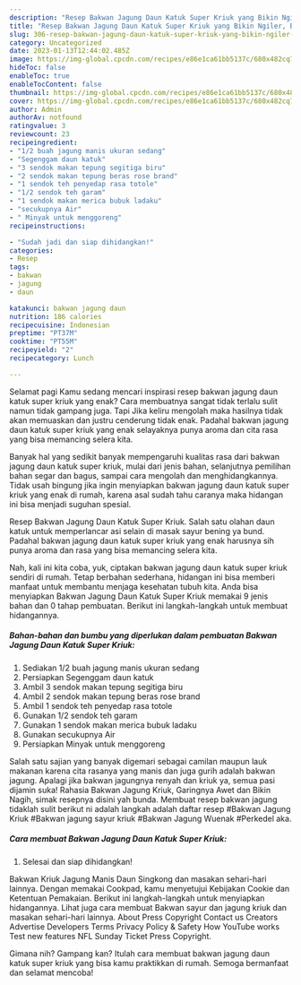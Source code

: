 ```yaml
---
description: "Resep Bakwan Jagung Daun Katuk Super Kriuk yang Bikin Ngiler, Buat Buka Puasa Bisa Manjain Lidah"
title: "Resep Bakwan Jagung Daun Katuk Super Kriuk yang Bikin Ngiler, Buat Buka Puasa Bisa Manjain Lidah"
slug: 306-resep-bakwan-jagung-daun-katuk-super-kriuk-yang-bikin-ngiler-buat-buka-puasa-bisa-manjain-lidah
category: Uncategorized
date: 2023-01-13T12:44:02.485Z
image: https://img-global.cpcdn.com/recipes/e86e1ca61bb5137c/680x482cq70/bakwan-jagung-daun-katuk-super-kriuk-foto-resep-utama.jpg
hideToc: false
enableToc: true
enableTocContent: false
thumbnail: https://img-global.cpcdn.com/recipes/e86e1ca61bb5137c/680x482cq70/bakwan-jagung-daun-katuk-super-kriuk-foto-resep-utama.jpg
cover: https://img-global.cpcdn.com/recipes/e86e1ca61bb5137c/680x482cq70/bakwan-jagung-daun-katuk-super-kriuk-foto-resep-utama.jpg
author: Admin
authorAv: notfound
ratingvalue: 3
reviewcount: 23
recipeingredient:
- "1/2 buah jagung manis ukuran sedang"
- "Segenggam daun katuk"
- "3 sendok makan tepung segitiga biru"
- "2 sendok makan tepung beras rose brand"
- "1 sendok teh penyedap rasa totole"
- "1/2 sendok teh garam"
- "1 sendok makan merica bubuk ladaku"
- "secukupnya Air"
- " Minyak untuk menggoreng"
recipeinstructions:

- "Sudah jadi dan siap dihidangkan!"
categories:
- Resep
tags:
- bakwan
- jagung
- daun

katakunci: bakwan jagung daun 
nutrition: 186 calories
recipecuisine: Indonesian
preptime: "PT37M"
cooktime: "PT55M"
recipeyield: "2"
recipecategory: Lunch

---
```



Selamat pagi Kamu sedang mencari inspirasi resep bakwan jagung daun katuk super kriuk yang enak? Cara membuatnya sangat tidak terlalu sulit namun tidak gampang juga. Tapi Jika keliru mengolah maka hasilnya tidak akan memuaskan dan justru cenderung tidak enak. Padahal bakwan jagung daun katuk super kriuk yang enak selayaknya punya aroma dan cita rasa yang bisa memancing selera kita.


Banyak hal yang sedikit banyak mempengaruhi kualitas rasa dari bakwan jagung daun katuk super kriuk, mulai dari jenis bahan, selanjutnya pemilihan bahan segar dan bagus, sampai cara mengolah dan menghidangkannya. Tidak usah bingung jika ingin menyiapkan bakwan jagung daun katuk super kriuk yang enak di rumah, karena asal sudah tahu caranya maka hidangan ini bisa menjadi suguhan spesial.

Resep Bakwan Jagung Daun Katuk Super Kriuk. Salah satu olahan daun katuk untuk memperlancar asi selain di masak sayur bening ya bund. Padahal bakwan jagung daun katuk super kriuk yang enak harusnya sih punya aroma dan rasa yang bisa memancing selera kita.


Nah, kali ini kita coba, yuk, ciptakan bakwan jagung daun katuk super kriuk sendiri di rumah. Tetap berbahan sederhana, hidangan ini bisa memberi manfaat untuk membantu menjaga kesehatan tubuh kita. Anda bisa menyiapkan Bakwan Jagung Daun Katuk Super Kriuk memakai 9 jenis bahan dan 0 tahap pembuatan. Berikut ini langkah-langkah untuk membuat hidangannya.

<!--inarticleads1-->

##### Bahan-bahan dan bumbu yang diperlukan dalam pembuatan Bakwan Jagung Daun Katuk Super Kriuk:

1. Sediakan 1/2 buah jagung manis ukuran sedang
1. Persiapkan Segenggam daun katuk
1. Ambil 3 sendok makan tepung segitiga biru
1. Ambil 2 sendok makan tepung beras rose brand
1. Ambil 1 sendok teh penyedap rasa totole
1. Gunakan 1/2 sendok teh garam
1. Gunakan 1 sendok makan merica bubuk ladaku
1. Gunakan secukupnya Air
1. Persiapkan  Minyak untuk menggoreng


Salah satu sajian yang banyak digemari sebagai camilan maupun lauk makanan karena cita rasanya yang manis dan juga gurih adalah bakwan jagung. Apalagi jika bakwan jagungnya renyah dan kriuk ya, semua pasi dijamin suka! Rahasia Bakwan Jagung Kriuk, Garingnya Awet dan Bikin Nagih, simak resepnya disini yah bunda. Membuat resep bakwan jagung tidaklah sulit berikut ni adalah langkah adalah daftar resep #Bakwan Jagung Kriuk #Bakwan jagung sayur kriuk #Bakwan Jagung Wuenak #Perkedel aka. 

<!--inarticleads2-->

##### Cara membuat Bakwan Jagung Daun Katuk Super Kriuk:


1. Selesai dan siap dihidangkan!

Bakwan Kriuk Jagung Manis Daun Singkong dan masakan sehari-hari lainnya. Dengan memakai Cookpad, kamu menyetujui Kebijakan Cookie dan Ketentuan Pemakaian. Berikut ini langkah-langkah untuk menyiapkan hidangannya. Lihat juga cara membuat Bakwan sayur dan jagung kriuk dan masakan sehari-hari lainnya. About Press Copyright Contact us Creators Advertise Developers Terms Privacy Policy &amp; Safety How YouTube works Test new features NFL Sunday Ticket Press Copyright. 

Gimana nih? Gampang kan? Itulah cara membuat bakwan jagung daun katuk super kriuk yang bisa kamu praktikkan di rumah. Semoga bermanfaat dan selamat mencoba!
